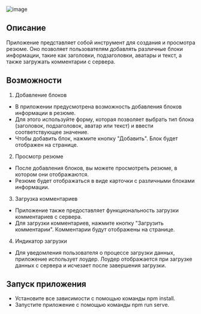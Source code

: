 ![image](https://github.com/PaulRomanov/resume_builder/assets/60575337/4d0cc400-0a83-4849-bf1a-1551ee5a71a5)  

## Описание  
Приложение представляет собой инструмент для создания и просмотра резюме. Оно позволяет пользователям добавлять различные блоки информации, такие как заголовки, подзаголовки, аватары и текст, а также загружать комментарии с сервера.  

## Возможности   
1. Добавление блоков  
-  В приложении предусмотрена возможность добавления блоков информации в резюме.  
-  Для этого используйте форму, которая позволяет выбрать тип блока (заголовок, подзаголовок, аватар или текст) и ввести соответствующее значение.  
-  Чтобы добавить блок, нажмите кнопку "Добавить". Блок будет отображен на странице.  
2. Просмотр резюме  
-  После добавления блоков, вы можете просмотреть резюме, в котором они отображаются.  
-  Резюме будет отображаться в виде карточки с различными блоками информации.  
3. Загрузка комментариев  
-  Приложение также предоставляет функциональность загрузки комментариев с сервера.  
-  Для загрузки комментариев, нажмите кнопку "Загрузить комментарии". Комментарии будут отображены на странице.  
4. Индикатор загрузки  
-  Для уведомления пользователя о процессе загрузки данных, приложение использует лоудер. Лоудер отображается при загрузке данных с сервера и исчезает после завершения загрузки.

## Запуск приложения  
-  Установите все зависимости с помощью команды npm install.  
-  Запустите приложение с помощью команды npm run serve.  
